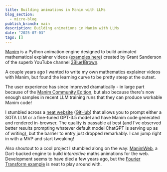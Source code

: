 ```yaml
---
title: Building animations in Manim with LLMs
blog_section:
  - micro-blog
publish_branch: main
description: Building animations in Manim with LLMs
date: "2025-07-03"
tags: []
---
```


[Manim](https://github.com/3b1b/manim) is a Python animation engine designed to build animated mathematical explainer videos ([examples here](https://www.manim.community/awesome/)) created by Grant Sanderson of the superb YouTube channel [3Blue1Brown](https://www.youtube.com/c/3blue1brown).

A couple years ago I wanted to write my own mathematics explainer videos with Manim, but found the learning curve to be pretty steep at the outset.

The user experience has since improved dramatically - in large part because of the [Manim Community Edition](https://github.com/manimCommunity/manim), but also because there's now enough samples in recent LLM training runs that they can produce workable Manim code!

I stumbled across a [neat website](https://github.com/marcelo-earth/generative-manim) ([GitHub](https://github.com/marcelo-earth/generative-manim)) that allows you to prompt either a SOTA LLM or a fine-tuned GPT-3.5 model and have Manim code generated and rendered in-browser. The quality is passable at best (and I've observed better results prompting whatever default model ChatGPT is serving up as of writing), but the barrier to entry just dropped remarkably. I can jump right in with a MVP and start tweaking!

Also shoutout to a cool project I stumbled along on the way: [ManimWeb](https://github.com/manim-web/manim-web), a Dart-backed engine to build _interactive_ maths animations for the web. Development seems to have died a few years ago, but the [Fourier Transform example](https://manim-web.hugos29.dev/examples/fourier-transform) is neat to play around with.
